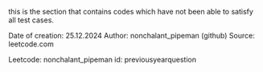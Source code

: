 this is the section that contains 
codes which have not been able to 
satisfy all test cases.

Date of creation: 25.12.2024
Author: nonchalant_pipeman (github)
Source: leetcode.com

Leetcode: nonchalant_pipeman
id: previousyearquestion